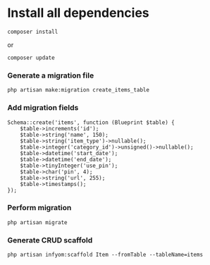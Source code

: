 # Install all dependencies

```
composer install
```
or
```
composer update
```


### Generate a migration file

```
php artisan make:migration create_items_table
```

### Add migration fields
```
Schema::create('items', function (Blueprint $table) {
    $table->increments('id');
    $table->string('name', 150);
    $table->string('item_type')->nullable();
    $table->integer('category_id')->unsigned()->nullable();
    $table->datetime('start_date');
    $table->datetime('end_date');
    $table->tinyInteger('use_pin');
    $table->char('pin', 4);
    $table->string('url', 255);
    $table->timestamps();
});
```

### Perform migration
```
php artisan migrate
```

### Generate CRUD scaffold
```
php artisan infyom:scaffold Item --fromTable --tableName=items
```
